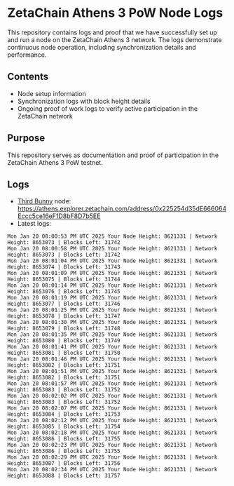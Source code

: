 # ZetaChain Athens 3 PoW Node Logs
This repository contains logs and proof that we have successfully set up and run a node on the ZetaChain Athens 3 network. The logs demonstrate continuous node operation, including synchronization details and performance.

## Contents
- Node setup information
- Synchronization logs with block height details
- Ongoing proof of work logs to verify active participation in the ZetaChain network

## Purpose
This repository serves as documentation and proof of participation in the ZetaChain Athens 3 PoW testnet.

## Logs

- [Third Bunny](https://thirdbunny.xyz/) node: https://athens.explorer.zetachain.com/address/0x225254d35dE666064Eccc5ce16eF1D8bF8D7b5EE
- Latest logs:
```
Mon Jan 20 08:00:53 PM UTC 2025 Your Node Height: 8621331 | Network Height: 8653073 | Blocks Left: 31742
Mon Jan 20 08:00:58 PM UTC 2025 Your Node Height: 8621331 | Network Height: 8653073 | Blocks Left: 31742
Mon Jan 20 08:01:04 PM UTC 2025 Your Node Height: 8621331 | Network Height: 8653074 | Blocks Left: 31743
Mon Jan 20 08:01:09 PM UTC 2025 Your Node Height: 8621331 | Network Height: 8653075 | Blocks Left: 31744
Mon Jan 20 08:01:14 PM UTC 2025 Your Node Height: 8621331 | Network Height: 8653076 | Blocks Left: 31745
Mon Jan 20 08:01:19 PM UTC 2025 Your Node Height: 8621331 | Network Height: 8653077 | Blocks Left: 31746
Mon Jan 20 08:01:25 PM UTC 2025 Your Node Height: 8621331 | Network Height: 8653078 | Blocks Left: 31747
Mon Jan 20 08:01:30 PM UTC 2025 Your Node Height: 8621331 | Network Height: 8653079 | Blocks Left: 31748
Mon Jan 20 08:01:35 PM UTC 2025 Your Node Height: 8621331 | Network Height: 8653080 | Blocks Left: 31749
Mon Jan 20 08:01:41 PM UTC 2025 Your Node Height: 8621331 | Network Height: 8653081 | Blocks Left: 31750
Mon Jan 20 08:01:46 PM UTC 2025 Your Node Height: 8621331 | Network Height: 8653082 | Blocks Left: 31751
Mon Jan 20 08:01:51 PM UTC 2025 Your Node Height: 8621331 | Network Height: 8653082 | Blocks Left: 31751
Mon Jan 20 08:01:57 PM UTC 2025 Your Node Height: 8621331 | Network Height: 8653083 | Blocks Left: 31752
Mon Jan 20 08:02:02 PM UTC 2025 Your Node Height: 8621331 | Network Height: 8653083 | Blocks Left: 31752
Mon Jan 20 08:02:07 PM UTC 2025 Your Node Height: 8621331 | Network Height: 8653084 | Blocks Left: 31753
Mon Jan 20 08:02:12 PM UTC 2025 Your Node Height: 8621331 | Network Height: 8653085 | Blocks Left: 31754
Mon Jan 20 08:02:18 PM UTC 2025 Your Node Height: 8621331 | Network Height: 8653086 | Blocks Left: 31755
Mon Jan 20 08:02:23 PM UTC 2025 Your Node Height: 8621331 | Network Height: 8653086 | Blocks Left: 31755
Mon Jan 20 08:02:29 PM UTC 2025 Your Node Height: 8621331 | Network Height: 8653087 | Blocks Left: 31756
Mon Jan 20 08:02:34 PM UTC 2025 Your Node Height: 8621331 | Network Height: 8653088 | Blocks Left: 31757
```
